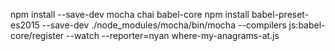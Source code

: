 npm install --save-dev mocha chai babel-core
npm install babel-preset-es2015 --save-dev
./node_modules/mocha/bin/mocha --compilers js:babel-core/register --watch --reporter=nyan where-my-anagrams-at.js

